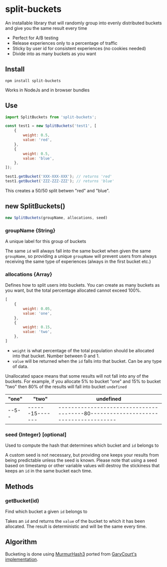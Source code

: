 # split-buckets
An installable library that will randomly group into evenly distributed buckets and give you the same result every time

- Perfect for A/B testing
- Release experiences only to a percentage of traffic
- Sticky by user id for consistent experiences (no cookies needed)
- Divide into as many buckets as you want

## Install
```
npm install split-buckets
```
Works in NodeJs and in browser bundles

## Use
```js
import SplitBuckets from 'split-buckets';

const test1 = new SplitBuckets('test1', [
    {
        weight: 0.5,
        value: 'red',
    },
    {
        weight: 0.5,
        value: 'blue',
    },
]);

test1.getBucket('XXX-XXX-XXX'); // returns 'red'
test1.getBucket('ZZZ-ZZZ-ZZZ'); // returns 'blue'
```
This creates a 50/50 split betwen "red" and "blue".

## new SplitBuckets()
```js
new SplitBuckets(groupName, allocations, seed)
```

### groupName {String}
A unique label for this group of buckets

The same `id` will always fall into the same bucket when given the same `groupName`, so providing a unique `groupName` will prevent users from always receiving the same type of experiences (always in the first bucket etc.)

### allocations {Array}
Defines how to split users into buckets. You can create as many buckets as you want, but the total percentage allocated cannot exceed 100%.

```js
[
    {
        weight: 0.05,
        value: 'one',
    },
    {
        weight: 0.15,
        value: 'two',
    },
]
```
- `weight` is what percentage of the total population should be allocated into that bucket. Number between 0 and 1.
- `value` will be returned when the `id` falls into that bucket. Can be any type of data.

Unallocated space means that some results will not fall into any of the buckets. For example, if you allocate 5% to bucket "one" and 15% to bucket "two" then 80% of the results will fall into bucket `undefined`

|"one"|"two"|undefined|
|---|---|---|
|--5--|------15-------|---------------------------------------80---------------------------------------|

### seed {Integer} [optional]
Used to compute the hash that determines which bucket and `id` belongs to

A custom seed is not necessary, but providing one keeps your results from being predictable unless the seed is known. Please note that using a seed based on timestamp or other variable values will destroy the stickiness that keeps an `id` in the same bucket each time.

## Methods

### getBucket(id)
Find which bucket a given `id` belongs to

Takes an `id` and returns the `value` of the bucket to which it has been allocated. The result is deterministic and will be the same every time.

## Algorithm

Bucketing is done using [MurmurHash3](https://www.sderosiaux.com/articles/2017/08/26/the-murmur3-hash-function--hashtables-bloom-filters-hyperloglog/) ported from [GaryCourt's implementation](https://github.com/garycourt/murmurhash-js).
